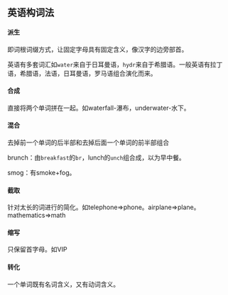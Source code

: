 ## 英语构词法

#### 派生

即词根词缀方式，让固定字母具有固定含义，像汉字的边旁部首。

英语有多套词汇如`water`来自于日耳曼语，`hydr`来自于希腊语。一般英语有拉丁语，希腊语，法语，日耳曼语，罗马语组合演化而来。

#### 合成

直接将两个单词拼在一起。如waterfall-瀑布，underwater-水下。

#### 混合

去掉前一个单词的后半部和去掉后面一个单词的前半部组合

brunch：由`breakfast`的`br`，lunch的`unch`组合成，以为早中餐。

smog：有smoke+fog。

#### 截取

针对太长的词进行的简化。如telephone=>phone。airplane=>plane。mathematics=>math

#### 缩写

只保留首字母。如VIP

#### 转化

一个单词既有名词含义，又有动词含义。